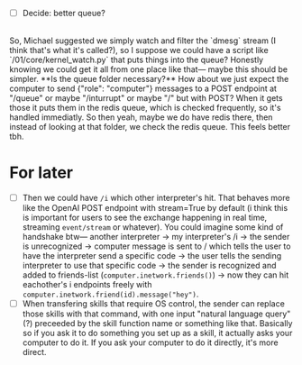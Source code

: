 - [ ] Decide: better queue?
<br>
So, Michael suggested we simply watch and filter the `dmesg` stream (I think that's what it's called?), so I suppose we could have a script like `/01/core/kernel_watch.py` that puts things into the queue? Honestly knowing we could get it all from one place like that— maybe this should be simpler. **Is the queue folder necessary?** How about we just expect the computer to send {"role": "computer"} messages to a POST endpoint at "/queue" or maybe "/inturrupt" or maybe "/" but with POST? When it gets those it puts them in the redis queue, which is checked frequently, so it's handled immediatly. So then yeah, maybe we do have redis there, then instead of looking at that folder, we check the redis queue. This feels better tbh.



# For later
- [ ] Then we could have `/i` which other interpreter's hit. That behaves more like the OpenAI POST endpoint with stream=True by default (i think this is important for users to see the exchange happening in real time, streaming `event/stream` or whatever). You could imagine some kind of handshake btw— another interpreter → my interpreter's /i → the sender is unrecognized → computer message is sent to / which tells the user to have the interpreter send a specific code → the user tells the sending interpreter to use that specific code → the sender is recognized and added to friends-list (`computer.inetwork.friends()`) → now they can hit eachother's i endpoints freely with `computer.inetwork.friend(id).message("hey")`.
- [ ] When transfering skills that require OS control, the sender can replace those skills with that command, with one input "natural language query" (?) preceeded by the skill function name or something like that. Basically so if you ask it to do something you set up as a skill, it actually asks your computer to do it. If you ask your computer to do it directly, it's more direct.

